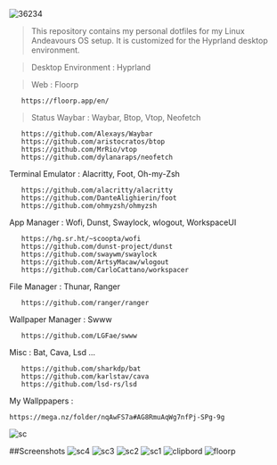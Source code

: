 


![36234](https://github.com/letof7/Dot-files/assets/31816885/a85992be-268a-45cf-9c62-5c28754292ab)

> This repository contains my personal dotfiles for my Linux Andeavours OS setup. It is customized for the Hyprland desktop environment.

> Desktop Environment   : 
Hyprland

> Web                   : 
Floorp
```
   https://floorp.app/en/ 
```

> Status Waybar         : 
Waybar, Btop, Vtop, Neofetch

```
   https://github.com/Alexays/Waybar
   https://github.com/aristocratos/btop
   https://github.com/MrRio/vtop
   https://github.com/dylanaraps/neofetch
```

Terminal Emulator     : 
Alacritty, Foot, Oh-my-Zsh
```
   https://github.com/alacritty/alacritty
   https://github.com/DanteAlighierin/foot
   https://github.com/ohmyzsh/ohmyzsh
```

App Manager            : 
Wofi, Dunst, Swaylock, wlogout, WorkspaceUI
``` 
   https://hg.sr.ht/~scoopta/wofi
   https://github.com/dunst-project/dunst
   https://github.com/swaywm/swaylock
   https://github.com/ArtsyMacaw/wlogout
   https://github.com/CarloCattano/workspacer
```

File Manager          : 
Thunar, Ranger
```
   https://github.com/ranger/ranger
```

Wallpaper Manager     : Swww
```
   https://github.com/LGFae/swww
```
   
Misc                    :
Bat, Cava, Lsd ...
```
   https://github.com/sharkdp/bat
   https://github.com/karlstav/cava
   https://github.com/lsd-rs/lsd
```

My Wallppapers :
```
https://mega.nz/folder/nqAwFS7a#AG8RmuAqWg7nfPj-SPg-9g
```
![sc](https://github.com/letof7/Dot-files/assets/31816885/c6c2cdbd-28aa-4dc6-baee-7f929962f1ce)





##Screenshots
![sc4](https://github.com/letof7/Dot-files/assets/31816885/60a7e62e-44ec-4791-8560-4e5f96a91889)
![sc3](https://github.com/letof7/Dot-files/assets/31816885/934af5a6-da25-4398-bc27-535466386541)
![sc2](https://github.com/letof7/Dot-files/assets/31816885/8084e828-f9e6-4d5d-a48c-de4e525995a2)
![sc1](https://github.com/letof7/Dot-files/assets/31816885/5bb6aeb5-0b50-4cc3-b711-9b2bb15b2dea)
![clipbord](https://github.com/letof7/Dot-files/assets/31816885/b28f805c-f5e6-4af2-9835-565f1e3f8aed)
![floorp](https://github.com/letof7/Dot-files/assets/31816885/c1ffc1a6-6f39-4e43-91f3-db04a36b5bef)




